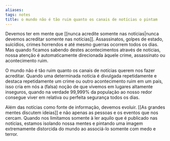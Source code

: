 ```yaml
---
aliases: 
tags: notes
title: o mundo não é tão ruim quanto os canais de notícias o pintam
---
```


Devemos ter em mente que [[nunca acredite somente nas notícias|nunca devemos acreditar somente nas notícias]]. Assassinatos, golpes de estado, suicídios, crimes horrendos e até mesmo guerras ocorrem todos os dias. Mas quando ficamos sabendo destes acontecimentos através de notícias, nossa atenção é automaticamente direcionada àquele crime, assassinato ou acontecimento ruim.

O mundo não é tão ruim quanto os canais de notícias querem nos fazer acreditar. Quando uma determinada notícia é divulgada repetidamente e destaca repetidamente um crime ou outro acontecimento ruim em um país, isso cria em nós a (falsa) noção de que vivemos em lugares altamente inseguros, quando na verdade 99,999% da população ao nosso redor consegue viver em relativa ou perfeita segurança todos os dias.

Além das notícias como fonte de informação, devemos evoluir. [[As grandes mentes discutem ideias]] e não apenas as pessoas e os eventos que nos cercam. Quando nos limitamos somente à ler aquilo que é publicado nas notícias, estamos isolando nossa mentes e pintando uma imagem extremamente distorcida do mundo ao associá-lo somente com medo e terror.
